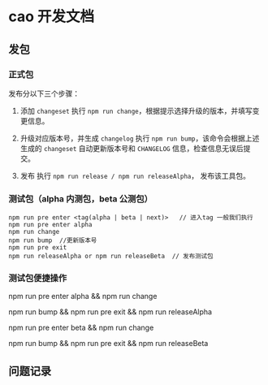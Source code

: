 # cao 开发文档

## 发包

### 正式包

发布分以下三个步骤：

1. 添加 `changeset`
   执行 `npm run change`，根据提示选择升级的版本，并填写变更信息。

2. 升级对应版本号，并生成 `changelog`
   执行 `npm run bump`，该命令会根据上述生成的 `changeset` 自动更新版本号和 `CHANGELOG` 信息，检查信息无误后提交。

3. 发布
   执行 `npm run release / npm run releaseAlpha`， 发布该工具包。

### 测试包（alpha 内测包，beta 公测包）

```
npm run pre enter <tag(alpha | beta | next)>   // 进入tag 一般我们执行 npm run pre enter alpha
npm run change
npm run bump  //更新版本号
npm run pre exit
npm run releaseAlpha or npm run releaseBeta  // 发布测试包
```

### 测试包便捷操作

npm run pre enter alpha && npm run change

npm run bump && npm run pre exit && npm run releaseAlpha

npm run pre enter beta && npm run change

npm run bump && npm run pre exit && npm run releaseBeta

## 问题记录

